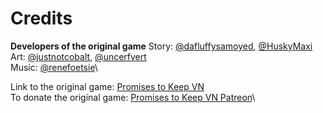 # Credits
**Developers of the original game**
Story: [@dafluffysamoyed](https://x.com/dafluffysamoyed), [@HuskyMaxi](https://x.com/HuskyMaxi)\
Art: [@justnotcobalt](https://x.com/justnotcobalt), [@uncerfvert](https://x.com/uncerfvert)\
Music: [@renefoetsie](https://x.com/renefoetsie)\
  
Link to the original game: [Promises to Keep VN](https://promises-to-keep-vn.itch.io/promises-to-keep)\
To donate the original game: [Promises to Keep VN Patreon](https://patreon.com/PromisesToKeep)\